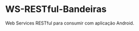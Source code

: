 WS-RESTful-Bandeiras
====================

Web Services RESTful para consumir com aplicação Android.
